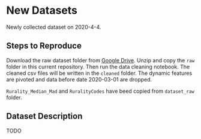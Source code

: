 # New Datasets
Newly collected dataset on 2020-4-4.
## Steps to Reproduce
Download the raw dataset folder from [Google Drive](https://drive.google.com/drive/folders/1mnvSJx9kKc3E3pcsDDplaGZDG1pndLEl?usp=sharing). Unzip and copy the `raw` folder in this current repository. Then run the data cleaning notebook. The cleaned csv files will be written in the `cleaned` folder. The dynamic features are pivoted and data before date 2020-03-01 are dropped.

`Rurality_Median_Mad` and `RuralityCodes` have beed copied from `dataset_raw` folder. 

## Dataset Description
TODO